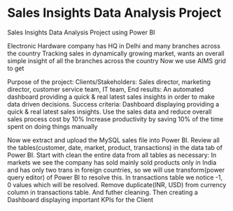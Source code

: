 # Sales Insights Data Analysis Project
Sales Insights Data Analysis Project using Power BI

Electronic Hardware company has HQ in Delhi and many branches across the country
Tracking sales in dynamically growing market, wants an overall simple insight of all the branches across the country
Now we use AIMS grid to get 

Purpose of the project:
Clients/Stakeholders: Sales director, marketing director, customer service team, IT team, 
End results: An automated dashboard providing a quick & real latest sales insights in order to make data driven decisions. 
Success criteria: Dashboard displaying providing a quick & real latest sales insights. Use the sales data and reduce overall sales process cost by 10%
Increase productivity by saving 10% of the time spent on doing things manually

Now we extract and upload the MySQL sales file into Power BI. 
Review all the tables(customer, date, market, product, transactions) in the data tab of Power BI. 
Start with clean the entire data from all tables as necessary:
In markets we see the company has sold mainly sold products only in India and has only two trans in foreign countries, so we will use transform(power query editor) of Power BI to resolve this. In transactions table we notice -1, 0 values which will be resolved. Remove duplicate(INR, USD) from currency column in transactions table. And futher cleaning.
Then creating a Dashboard displaying important KPIs for the Client
